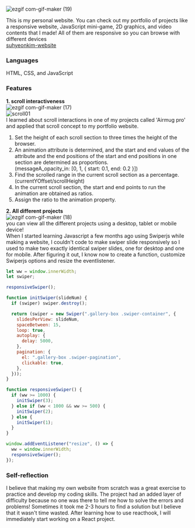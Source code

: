 ![ezgif com-gif-maker (19)](https://user-images.githubusercontent.com/94214512/197362775-0ad8da01-ff22-4b4c-9122-b7f64c4cea7a.gif)

This is my personal website. You can check out my portfolio of projects like a responsive website, JavaScript mini-game, 2D graphics, and video contents that I made! All of them are responsive so you can browse with different devices<br>
[suhyeonkim-website](https://suhyeonkim-portfolio.netlify.app/)

### Languages<br>

HTML, CSS, and JavaScript

### Features

**1. scroll interactiveness**<br>
![ezgif com-gif-maker (17)](https://user-images.githubusercontent.com/94214512/197360932-0653730e-e738-4812-8af1-6425febe2bf2.gif) <br>
![scroll01](https://user-images.githubusercontent.com/94214512/197361204-4f5aca06-dc76-4758-a213-c6ff03619b4b.png)<br>
I learned about scroll interactions in one of my projects called 'Airmug pro' and applied that scroll concept to my portfolio website. <br>

1. Set the height of each scroll section to three times the height of the browser. <br>
2. An animation attribute is determined, and the start and end values of the attribute and the end positions of the start and end positions in one section are determined as proportions.<br> (messageA_opacity_in: [0, 1, { start: 0.1, end: 0.2 }])<br>
3. Find the scrolled range in the current scroll section as a percentage. (currentYOffset/scrollHeight)
4. In the current scroll section, the start and end points to run the animation are obtained as ratios.
5. Assign the ratio to the animation property.<br>

**2. All different projects** <br>
![ezgif com-gif-maker (18)](https://user-images.githubusercontent.com/94214512/197362423-b678db0d-3fc3-4189-83bf-25b0720d2dda.gif)<br>
you can view all the different projects using a desktop, tablet or mobile device! <br>
When I started learning Javascript a few months ago using Swiperjs while making a website,
I couldn't code to make swiper slide responsively so I used to make two exactly identical swiper slides, one for desktop and one for mobile. After figuring it out, I know now to create a function, customize Swiperjs options and resize the eventlistener.

```js
let ww = window.innerWidth;
let swiper;

responsiveSwiper();

function initSwiper(slideNum) {
  if (swiper) swiper.destroy();

  return (swiper = new Swiper(".gallery-box .swiper-container", {
    slidesPerView: slideNum,
    spaceBetween: 15,
    loop: true,
    autoplay: {
      delay: 5000,
    },
    pagination: {
      el: ".gallery-box .swiper-pagination",
      clickable: true,
    },
  }));
}

function responsiveSwiper() {
  if (ww >= 1000) {
    initSwiper(3);
  } else if (ww < 1000 && ww >= 500) {
    initSwiper(2);
  } else {
    initSwiper(1);
  }
}

window.addEventListener("resize", () => {
  ww = window.innerWidth;
  responsiveSwiper();
});
```

### Self-reflection

I believe that making my own website from scratch was a great exercise to practice and develop my coding skills. The project had an added layer of difficulty because no one was there to tell me how to solve the errors and problems! Sometimes it took me 2-3 hours to find a solution but I believe that it wasn't time wasted. After learning how to use reacthook, I will immediately start working on a React project.
